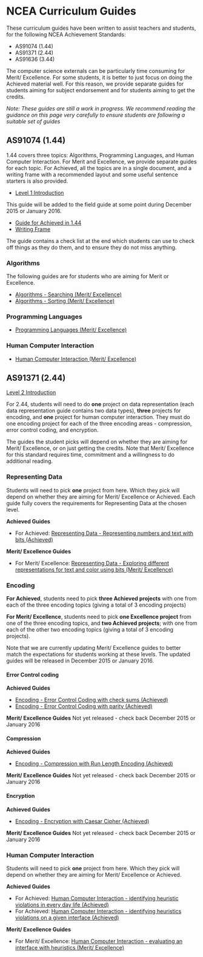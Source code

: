 # NCEA Curriculum Guides

These curriculum guides have been written to assist teachers and students,
for the following NCEA Achievement Standards:
- AS91074 (1.44)
- AS91371 (2.44)
- AS91636 (3.44)

The computer science externals can be particularly time consuming for Merit/ Excellence. For some students, it is better to just focus on doing the Achieved material well. For this reason, we provide separate guides for students aiming for subject endorsement and for students aiming to get the credits.

*Note: These guides are still a work in progress.*
*We recommend reading the guidance on this page very carefully to ensure students are following a suitable set of guides*

## AS91074 (1.44)

1.44 covers three topics: Algorithms, Programming Languages, and Human Computer Interaction. For Merit and Excellence, we provide separate guides for each topic. For Achieved, all the topics are in a single document, and a writing frame with a recommended layout and some useful sentence starters is also provided.

- [Level 1 Introduction](curriculum-guides/ncea/assessment-guide-level-1-introduction.html)

This guide will be added to the field guide at some point during December 2015 or January 2016.

- [Guide for Achieved in 1.44](https://docs.google.com/document/d/1A5x-0sbcH-73orZCIlci0CqqxQzGKCbija3z0KsIDEE/)
- [Writing Frame](https://docs.google.com/document/d/1e41Cb50tvnjBWWPwIy3bY5CrymUK3ZJ4nnFnyRQqC2U/edit#)

The guide contains a check list at the end which students can use to check off things as they do them, and to ensure they do not miss anything.

### Algorithms

The following guides are for students who are aiming for Merit or Excellence.

- [Algorithms - Searching (Merit/ Excellence)](curriculum-guides/ncea/assessment-guide-level-1-searching-algorithms.html)
- [Algorithms - Sorting (Merit/ Excellence)](curriculum-guides/ncea/assessment-guide-level-1-sorting-algorithms.html)

### Programming Languages

- [Programming Languages (Merit/ Excellence)](curriculum-guides/ncea/assessment-guide-level-1-programming-languages.html)

### Human Computer Interaction

- [Human Computer Interaction (Merit/ Excellence)](curriculum-guides/ncea/assessment-guide-level-1-human-computer-interaction.html)

## AS91371 (2.44)

[Level 2 Introduction](curriculum-guides/ncea/assessment-guide-level-2-introduction.html)

For 2.44, students will need to do **one** project on data representation (each data representation guide contains two data types), **three** projects for encoding, and **one** project for human computer interaction. They must do one encoding project for each of the three encoding areas - compression, error control coding, and encryption.

The guides the student picks will depend on whether they are aiming for Merit/ Excellence, or on just getting the credits.  Note that Merit/ Excellence for this standard requires time, commitment and a willingness to do additional reading.

### Representing Data

Students will need to pick **one** project from here. Which they pick will depend on whether they are aiming for Merit/ Excellence or Achieved. Each guide fully covers the requirements for Representing Data at the chosen level.

**Achieved Guides**

- For Achieved: [Representing Data - Representing numbers and text with bits (Achieved)](curriculum-guides/ncea/assessment-guide-level-2-achieved-representing-data.html)

**Merit/ Excellence Guides**

- For Merit/ Excellence: [Representing Data - Exploring different representations for text and color using bits (Merit/ Excellence)](curriculum-guides/ncea/assessment-guide-level-2-full-representing-data.html)

### Encoding

**For Achieved**, students need to pick **three Achieved projects** with one from each of the three encoding topics (giving a total of 3 encoding projects)

**For Merit/ Excellence**, students need to pick **one Excellence project** from one of the three encoding topics, and **two Achieved projects**; with one from each of the other two encoding topics (giving a total of 3 encoding projects).

Note that we are currently updating Merit/ Excellence guides to better match the expectations for students working at these levels. The updated guides will be released in December 2015 or January 2016.

#### Error Control coding

**Achieved Guides**

- [Encoding - Error Control Coding with check sums (Achieved)](curriculum-guides/ncea/assessment-guide-level-2-achieved-error-control-check-sums.html)
- [Encoding - Error Control Coding with parity (Achieved)](curriculum-guides/ncea/assessment-guide-level-2-achieved-error-control-parity.html)

**Merit/ Excellence Guides**
Not yet released - check back December 2015 or January 2016

#### Compression

**Achieved Guides**

- [Encoding - Compression with Run Length Encoding (Achieved) ](curriculum-guides/ncea/assessment-guide-level-2-achieved-compression-run-length-encoding.html)

**Merit/ Excellence Guides**
Not yet released - check back December 2015 or January 2016

#### Encryption

**Achieved Guides**

- [Encoding - Encryption with Caesar Cipher (Achieved)](curriculum-guides/ncea/assessment-guide-level-2-achieved-encryption-caesar-cipher.html)

**Merit/ Excellence Guides**
Not yet released - check back December 2015 or January 2016

### Human Computer Interaction

Students will need to pick **one** project from here. Which they pick will depend on whether they are aiming for Merit/ Excellence or Achieved.

**Achieved Guides**

- For Achieved: [Human Computer Interaction - identifying heuristic violations in every day life (Achieved)](curriculum-guides/ncea/assessment-guide-level-2-achieved-human-computer-interaction-general.html)
- For Achieved: [Human Computer Interaction - identifying heuristics violations on a given interface (Achieved)](curriculum-guides/ncea/assessment-guide-level-2-achieved-human-computer-interaction-specific.html)

**Merit/ Excellence Guides**

- For Merit/ Excellence: [Human Computer Interaction - evaluating an interface with heuristics (Merit/ Excellence) ](curriculum-guides/ncea/assessment-guide-level-2-full-human-computer-interaction.html)
